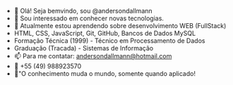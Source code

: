 - 👋 Olá! Seja bemvindo, sou @andersondallmann
- 👀 Sou interessado em conhecer novas tecnologias.
- 🌱 Atualmente estou aprendendo sobre desenvolvimento WEB (FullStack)
- HTML, CSS, JavaScript, Git, GitHub, Bancos de Dados MySQL
- Formação Técnica (1999) - Técnico em Processamento de Dados
- Graduação (Tracada) - Sistemas de Informação
- 📫 Para me contatar: andersondallmann@hotmail.com
- 📱 +55 (49) 988923570
- 📘"O conhecimento muda o mundo, somente quando aplicado!

<!---
andersondallmann/andersondallmann is a ✨ special ✨ repository because its `README.md` (this file) appears on your GitHub profile.
You can click the Preview link to take a look at your changes.
--->
